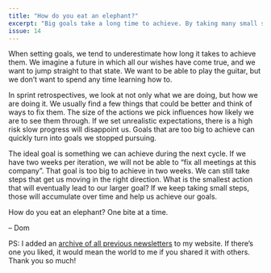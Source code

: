 ```yaml
---
title: "How do you eat an elephant?"
excerpt: "Big goals take a long time to achieve. By taking many small steps in the right direction, we can get closer and closer to them without losing motivation."
issue: 14
---
```

When setting goals, we tend to underestimate how long it takes to achieve them. We imagine a future in which all our wishes have come true, and we want to jump straight to that state. We want to be able to play the guitar, but we don’t want to spend any time learning how to.

In sprint retrospectives, we look at not only what we are doing, but how we are doing it. We usually find a few things that could be better and think of ways to fix them. The size of the actions we pick influences how likely we are to see them through. If we set unrealistic expectations, there is a high risk slow progress will disappoint us. Goals that are too big to achieve can quickly turn into goals we stopped pursuing.

The ideal goal is something we can achieve during the next cycle. If we have two weeks per iteration, we will not be able to “fix all meetings at this company”. That goal is too big to achieve in two weeks. We can still take steps that get us moving in the right direction. What is the smallest action that will eventually lead to our larger goal? If we keep taking small steps, those will accumulate over time and help us achieve our goals.

How do you eat an elephant? One bite at a time.

– Dom

PS: I added an [archive of all previous newsletters](/newsletter/archive/) to my website. If there’s one you liked, it would mean the world to me if you shared it with others. Thank you so much!
